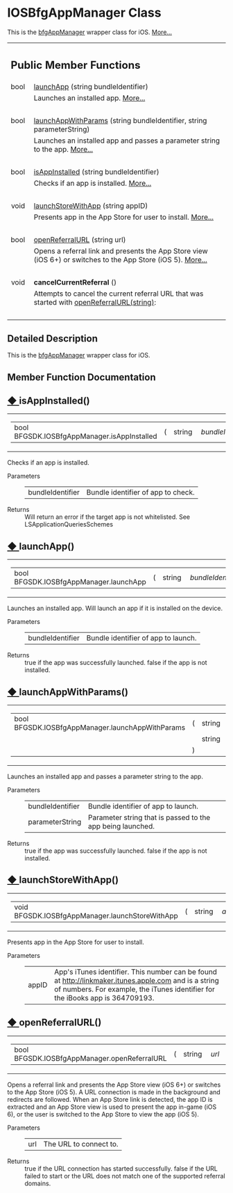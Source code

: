 # IOSBfgAppManager Class 

<div class="contents">This is the <a class="el" href="class_b_f_g_s_d_k_1_1bfg_app_manager.html">bfgAppManager</a> wrapper class for iOS.    <a href="class_b_f_g_s_d_k_1_1_i_o_s_bfg_app_manager.html#details">More...</a><table class="memberdecls"><tr class="heading"><td colspan="2"><h2 class="groupheader"><a id="pub-methods" name="pub-methods"></a> Public Member Functions</h2></td></tr><tr class="memitem:a25c9e65ba61f51ec3fa5756be781793e"><td class="memItemLeft" align="right" valign="top">bool&#160;</td><td class="memItemRight" valign="bottom"><a class="el" href="class_b_f_g_s_d_k_1_1_i_o_s_bfg_app_manager.html#a25c9e65ba61f51ec3fa5756be781793e">launchApp</a> (string bundleIdentifier)</td></tr><tr class="memdesc:a25c9e65ba61f51ec3fa5756be781793e"><td class="mdescLeft">&#160;</td><td class="mdescRight">Launches an installed app.  <a href="class_b_f_g_s_d_k_1_1_i_o_s_bfg_app_manager.html#a25c9e65ba61f51ec3fa5756be781793e">More...</a><br /></td></tr><tr class="separator:a25c9e65ba61f51ec3fa5756be781793e"><td class="memSeparator" colspan="2">&#160;</td></tr><tr class="memitem:a26c40222793047b3ea7ebe894d1dd214"><td class="memItemLeft" align="right" valign="top">bool&#160;</td><td class="memItemRight" valign="bottom"><a class="el" href="class_b_f_g_s_d_k_1_1_i_o_s_bfg_app_manager.html#a26c40222793047b3ea7ebe894d1dd214">launchAppWithParams</a> (string bundleIdentifier, string parameterString)</td></tr><tr class="memdesc:a26c40222793047b3ea7ebe894d1dd214"><td class="mdescLeft">&#160;</td><td class="mdescRight">Launches an installed app and passes a parameter string to the app.  <a href="class_b_f_g_s_d_k_1_1_i_o_s_bfg_app_manager.html#a26c40222793047b3ea7ebe894d1dd214">More...</a><br /></td></tr><tr class="separator:a26c40222793047b3ea7ebe894d1dd214"><td class="memSeparator" colspan="2">&#160;</td></tr><tr class="memitem:a99ec3403dbd0720f60d05aa7a247642b"><td class="memItemLeft" align="right" valign="top">bool&#160;</td><td class="memItemRight" valign="bottom"><a class="el" href="class_b_f_g_s_d_k_1_1_i_o_s_bfg_app_manager.html#a99ec3403dbd0720f60d05aa7a247642b">isAppInstalled</a> (string bundleIdentifier)</td></tr><tr class="memdesc:a99ec3403dbd0720f60d05aa7a247642b"><td class="mdescLeft">&#160;</td><td class="mdescRight">Checks if an app is installed.  <a href="class_b_f_g_s_d_k_1_1_i_o_s_bfg_app_manager.html#a99ec3403dbd0720f60d05aa7a247642b">More...</a><br /></td></tr><tr class="separator:a99ec3403dbd0720f60d05aa7a247642b"><td class="memSeparator" colspan="2">&#160;</td></tr><tr class="memitem:a43b34919d7c4335d68cf10f2ddf904e8"><td class="memItemLeft" align="right" valign="top">void&#160;</td><td class="memItemRight" valign="bottom"><a class="el" href="class_b_f_g_s_d_k_1_1_i_o_s_bfg_app_manager.html#a43b34919d7c4335d68cf10f2ddf904e8">launchStoreWithApp</a> (string appID)</td></tr><tr class="memdesc:a43b34919d7c4335d68cf10f2ddf904e8"><td class="mdescLeft">&#160;</td><td class="mdescRight">Presents app in the App Store for user to install.  <a href="class_b_f_g_s_d_k_1_1_i_o_s_bfg_app_manager.html#a43b34919d7c4335d68cf10f2ddf904e8">More...</a><br /></td></tr><tr class="separator:a43b34919d7c4335d68cf10f2ddf904e8"><td class="memSeparator" colspan="2">&#160;</td></tr><tr class="memitem:acea38816ac13a3f06fd0429643e7f5c7"><td class="memItemLeft" align="right" valign="top">bool&#160;</td><td class="memItemRight" valign="bottom"><a class="el" href="class_b_f_g_s_d_k_1_1_i_o_s_bfg_app_manager.html#acea38816ac13a3f06fd0429643e7f5c7">openReferralURL</a> (string url)</td></tr><tr class="memdesc:acea38816ac13a3f06fd0429643e7f5c7"><td class="mdescLeft">&#160;</td><td class="mdescRight">Opens a referral link and presents the App Store view (iOS 6+) or switches to the App Store (iOS 5).  <a href="class_b_f_g_s_d_k_1_1_i_o_s_bfg_app_manager.html#acea38816ac13a3f06fd0429643e7f5c7">More...</a><br /></td></tr><tr class="separator:acea38816ac13a3f06fd0429643e7f5c7"><td class="memSeparator" colspan="2">&#160;</td></tr><tr class="memitem:a729422ca836c21baeda1d2462c674912"><td class="memItemLeft" align="right" valign="top"><a id="a729422ca836c21baeda1d2462c674912" name="a729422ca836c21baeda1d2462c674912"></a> void&#160;</td><td class="memItemRight" valign="bottom"><b>cancelCurrentReferral</b> ()</td></tr><tr class="memdesc:a729422ca836c21baeda1d2462c674912"><td class="mdescLeft">&#160;</td><td class="mdescRight">Attempts to cancel the current referral URL that was started with <a class="el" href="class_b_f_g_s_d_k_1_1_i_o_s_bfg_app_manager.html#acea38816ac13a3f06fd0429643e7f5c7" title="Opens a referral link and presents the App Store view (iOS 6+) or switches to the App Store (iOS 5).">openReferralURL(string)</a>: <br /></td></tr><tr class="separator:a729422ca836c21baeda1d2462c674912"><td class="memSeparator" colspan="2">&#160;</td></tr></table><a name="details" id="details"></a><h2 class="groupheader">Detailed Description</h2><div class="textblock">This is the <a class="el" href="class_b_f_g_s_d_k_1_1bfg_app_manager.html">bfgAppManager</a> wrapper class for iOS. </div><h2 class="groupheader">Member Function Documentation</h2><a id="a99ec3403dbd0720f60d05aa7a247642b" name="a99ec3403dbd0720f60d05aa7a247642b"></a><h2 class="memtitle"><span class="permalink"><a href="#a99ec3403dbd0720f60d05aa7a247642b">&#9670;&nbsp;</a></span>isAppInstalled()</h2><div class="memitem"><div class="memproto"><table class="mlabels"><tr><td class="mlabels-left"><table class="memname"><tr><td class="memname">bool BFGSDK.IOSBfgAppManager.isAppInstalled </td><td>(</td><td class="paramtype">string&#160;</td><td class="paramname"><em>bundleIdentifier</em></td><td>)</td><td></td></tr></table></td><td class="mlabels-right"><span class="mlabels"><span class="mlabel">inline</span></span></td></tr></table></div><div class="memdoc">Checks if an app is installed. <dl class="params"><dt>Parameters</dt><dd><table class="params"><tr><td class="paramname">bundleIdentifier</td><td>Bundle identifier of app to check.</td></tr></table></dd></dl><dl class="section return"><dt>Returns</dt><dd>Will return an error if the target app is not whitelisted. See LSApplicationQueriesSchemes</dd></dl></div></div><a id="a25c9e65ba61f51ec3fa5756be781793e" name="a25c9e65ba61f51ec3fa5756be781793e"></a><h2 class="memtitle"><span class="permalink"><a href="#a25c9e65ba61f51ec3fa5756be781793e">&#9670;&nbsp;</a></span>launchApp()</h2><div class="memitem"><div class="memproto"><table class="mlabels"><tr><td class="mlabels-left"><table class="memname"><tr><td class="memname">bool BFGSDK.IOSBfgAppManager.launchApp </td><td>(</td><td class="paramtype">string&#160;</td><td class="paramname"><em>bundleIdentifier</em></td><td>)</td><td></td></tr></table></td><td class="mlabels-right"><span class="mlabels"><span class="mlabel">inline</span></span></td></tr></table></div><div class="memdoc">Launches an installed app. Will launch an app if it is installed on the device. <dl class="params"><dt>Parameters</dt><dd><table class="params"><tr><td class="paramname">bundleIdentifier</td><td>Bundle identifier of app to launch.</td></tr></table></dd></dl><dl class="section return"><dt>Returns</dt><dd>true if the app was successfully launched. false if the app is not installed.</dd></dl></div></div><a id="a26c40222793047b3ea7ebe894d1dd214" name="a26c40222793047b3ea7ebe894d1dd214"></a><h2 class="memtitle"><span class="permalink"><a href="#a26c40222793047b3ea7ebe894d1dd214">&#9670;&nbsp;</a></span>launchAppWithParams()</h2><div class="memitem"><div class="memproto"><table class="mlabels"><tr><td class="mlabels-left"><table class="memname"><tr><td class="memname">bool BFGSDK.IOSBfgAppManager.launchAppWithParams </td><td>(</td><td class="paramtype">string&#160;</td><td class="paramname"><em>bundleIdentifier</em>, </td></tr><tr><td class="paramkey"></td><td></td><td class="paramtype">string&#160;</td><td class="paramname"><em>parameterString</em>&#160;</td></tr><tr><td></td><td>)</td><td></td><td></td></tr></table></td><td class="mlabels-right"><span class="mlabels"><span class="mlabel">inline</span></span></td></tr></table></div><div class="memdoc">Launches an installed app and passes a parameter string to the app. <dl class="params"><dt>Parameters</dt><dd><table class="params"><tr><td class="paramname">bundleIdentifier</td><td>Bundle identifier of app to launch.</td></tr><tr><td class="paramname">parameterString</td><td>Parameter string that is passed to the app being launched.</td></tr></table></dd></dl><dl class="section return"><dt>Returns</dt><dd>true if the app was successfully launched. false if the app is not installed.</dd></dl></div></div><a id="a43b34919d7c4335d68cf10f2ddf904e8" name="a43b34919d7c4335d68cf10f2ddf904e8"></a><h2 class="memtitle"><span class="permalink"><a href="#a43b34919d7c4335d68cf10f2ddf904e8">&#9670;&nbsp;</a></span>launchStoreWithApp()</h2><div class="memitem"><div class="memproto"><table class="mlabels"><tr><td class="mlabels-left"><table class="memname"><tr><td class="memname">void BFGSDK.IOSBfgAppManager.launchStoreWithApp </td><td>(</td><td class="paramtype">string&#160;</td><td class="paramname"><em>appID</em></td><td>)</td><td></td></tr></table></td><td class="mlabels-right"><span class="mlabels"><span class="mlabel">inline</span></span></td></tr></table></div><div class="memdoc">Presents app in the App Store for user to install. <dl class="params"><dt>Parameters</dt><dd><table class="params"><tr><td class="paramname">appID</td><td>App's iTunes identifier. This number can be found at <a href="http://linkmaker.itunes.apple.com">http://linkmaker.itunes.apple.com</a> and is a string of numbers. For example, the iTunes identifier for the iBooks app is 364709193.</td></tr></table></dd></dl></div></div><a id="acea38816ac13a3f06fd0429643e7f5c7" name="acea38816ac13a3f06fd0429643e7f5c7"></a><h2 class="memtitle"><span class="permalink"><a href="#acea38816ac13a3f06fd0429643e7f5c7">&#9670;&nbsp;</a></span>openReferralURL()</h2><div class="memitem"><div class="memproto"><table class="mlabels"><tr><td class="mlabels-left"><table class="memname"><tr><td class="memname">bool BFGSDK.IOSBfgAppManager.openReferralURL </td><td>(</td><td class="paramtype">string&#160;</td><td class="paramname"><em>url</em></td><td>)</td><td></td></tr></table></td><td class="mlabels-right"><span class="mlabels"><span class="mlabel">inline</span></span></td></tr></table></div><div class="memdoc">Opens a referral link and presents the App Store view (iOS 6+) or switches to the App Store (iOS 5). A URL connection is made in the background and redirects are followed. When an App Store link is detected, the app ID is extracted and an App Store view is used to present the app in-game (iOS 6), or the user is switched to the App Store to view the app (iOS 5). <dl class="params"><dt>Parameters</dt><dd><table class="params"><tr><td class="paramname">url</td><td>The URL to connect to.</td></tr></table></dd></dl><dl class="section return"><dt>Returns</dt><dd>true if the URL connection has started successfully. false if the URL failed to start or the URL does not match one of the supported referral domains.</dd></dl></div></div></div> 
